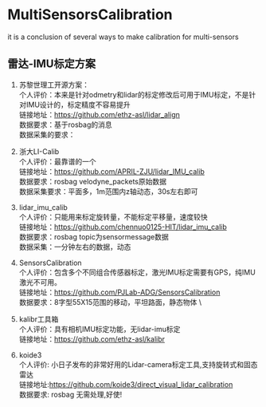 # MultiSensorsCalibration
it is a conclusion of several ways to make calibration for multi-sensors
## 雷达-IMU标定方案
1. 苏黎世理工开源方案：\
  个人评价：本来是针对odmetry和lidar的标定修改后可用于IMU标定，不是针对IMU设计的，标定精度不容易提升\
  链接地址：https://github.com/ethz-asl/lidar_align \
  数据要求：基于rosbag的消息\
  数据采集的要求：

2. 浙大LI-Calib \
  个人评价：最靠谱的一个 \
  链接地址：https://github.com/APRIL-ZJU/lidar_IMU_calib \
  数据要求：rosbag velodyne_packets原始数据 \
  数据采集要求：平面多，1m范围内z轴动态，30s左右即可

3. lidar_imu_calib \
 个人评价：只能用来标定旋转量，不能标定平移量，速度较快 \
 链接地址：https://github.com/chennuo0125-HIT/lidar_imu_calib \
 数据要求：rosbag topic为sensormessage数据\
 数据采集：一分钟左右的数据，动态

4. SensorsCalibration \
 个人评价：包含多个不同组合传感器标定，激光IMU标定需要有GPS，纯IMU激光不可用。\
 链接地址：https://github.com/PJLab-ADG/SensorsCalibration \
 数据要求：8字型55X15范围的移动，平坦路面，静态物体 \

5. kalibr工具箱 \
 个人评价：具有相机IMU标定功能，无lidar-imu标定 \
 链接地址：https://github.com/ethz-asl/kalibr

6. koide3\
 个人评价: 小日子发布的非常好用的Lidar-camera标定工具,支持旋转式和固态雷达\
 链接地址:https://github.com/koide3/direct_visual_lidar_calibration \
 数据要求: rosbag 无需处理,好使!
